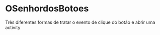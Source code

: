 # OSenhordosBotoes
Três diferentes formas de tratar o evento de clique do botão e abrir uma activity 
